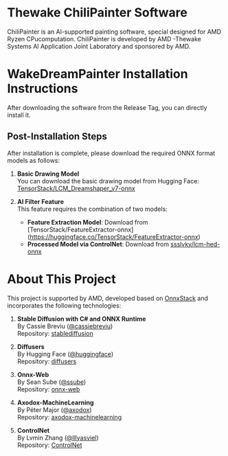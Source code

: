 

# Thewake ChiliPainter Software
ChiliPainter is an Al-supported painting software, special designed for AMD Ryzen CPucomputation.
ChiliPainter is developed by AMD -Thewake Systems Al Application Joint Laboratory and sponsored by AMD.

# WakeDreamPainter Installation Instructions
After downloading the software from the Release Tag, you can directly install it. 

## Post-Installation Steps
After installation is complete, please download the required ONNX format models as follows:

1. **Basic Drawing Model**  
   You can download the basic drawing model from Hugging Face:  
   [TensorStack/LCM_Dreamshaper_v7-onnx](https://huggingface.co/TensorStack/LCM_Dreamshaper_v7-onnx)

2. **AI Filter Feature**  
   This feature requires the combination of two models:  
   - **Feature Extraction Model**: Download from [TensorStack/FeatureExtractor-onnx] (https://huggingface.co/TensorStack/FeatureExtractor-onnx)
   - **Processed Model via ControlNet**: Download from [ssslvky/lcm-hed-onnx](https://huggingface.co/ssslvky/lcm-hed-onnx)

# About This Project
This project is supported by AMD, developed based on [OnnxStack](https://github.com/TensorStack-AI/OnnxStack) and incorporates the following technologies:

1. **Stable Diffusion with C# and ONNX Runtime**  
   By Cassie Breviu ([@cassiebreviu](https://github.com/cassiebreviu))  
   Repository: [stablediffusion](https://github.com/cassiebreviu/stablediffusion)

2. **Diffusers**  
   By Hugging Face ([@huggingface](https://github.com/huggingface))  
   Repository: [diffusers](https://github.com/huggingface/diffusers)

3. **Onnx-Web**  
   By Sean Sube ([@ssube](https://github.com/ssube))  
   Repository: [onnx-web](https://github.com/ssube/onnx-web)

4. **Axodox-MachineLearning**  
   By Péter Major ([@axodox](https://github.com/axodox))  
   Repository: [axodox-machinelearning](https://github.com/axodox/axodox-machinelearning)

5. **ControlNet**  
   By Lvmin Zhang ([@lllyasviel](https://github.com/lllyasviel))  
   Repository: [ControlNet](https://github.com/lllyasviel/ControlNet)
